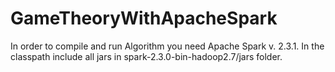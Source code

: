 # GameTheoryWithApacheSpark
In order to compile and run Algorithm you need Apache Spark v. 2.3.1. In the classpath include all jars 
in spark-2.3.0-bin-hadoop2.7/jars folder.
